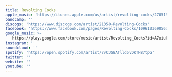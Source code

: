 ```yaml
---
title: Revolting Cocks
apple_music: 'https://itunes.apple.com/us/artist/revolting-cocks/27051944'
bandcamp: ''
discogs: 'https://www.discogs.com/artist/21350-Revolting-Cocks'
facebook: 'https://www.facebook.com/pages/Revolting-Cocks/109612369056390'
google_music: >-
   https://play.google.com/store/music/artist/Revolting_Cocks?id=A7xiukxwtwhksx3ux4b6h56q3x4
instagram: ''
soundcloud: ''
spotify: 'https://open.spotify.com/artist/7vCJSBATlld5vDKTH87tpG'
twitter: ''
website: ''
youtube: ''
---
```


